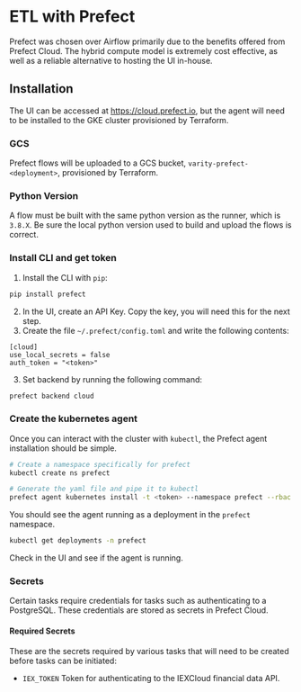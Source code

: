 # ETL with Prefect

Prefect was chosen over Airflow primarily due to the benefits offered from Prefect Cloud.  The hybrid compute model is extremely cost effective, as well as a reliable alternative to hosting the UI in-house.

## Installation
The UI can be accessed at https://cloud.prefect.io, but the agent will need to be installed to the GKE cluster provisioned by Terraform.

### GCS
Prefect flows will be uploaded to a GCS bucket, `varity-prefect-<deployment>`, provisioned by Terraform.

### Python Version
A flow must be built with the same python version as the runner, which is `3.8.X`.  Be sure the local python version used to build and upload the flows is correct.

### Install CLI and get token
1. Install the CLI with `pip`:
```bash
pip install prefect
```
2. In the UI, create an API Key.  Copy the key, you will need this for the next step.
3. Create the file `~/.prefect/config.toml` and write the following contents:
```
[cloud]
use_local_secrets = false
auth_token = "<token>"
```
3. Set backend by running the following command:
```bash
prefect backend cloud
```

### Create the kubernetes agent
Once you can interact with the cluster with `kubectl`, the Prefect agent installation should be simple.
```bash
# Create a namespace specifically for prefect
kubectl create ns prefect

# Generate the yaml file and pipe it to kubectl
prefect agent kubernetes install -t <token> --namespace prefect --rbac | kubectl apply -n prefect -f -
```

You should see the agent running as a deployment in the `prefect` namespace.
```bash
kubectl get deployments -n prefect
```

Check in the UI and see if the agent is running.

### Secrets
Certain tasks require credentials for tasks such as authenticating to a PostgreSQL.  These credentials are stored as secrets in Prefect Cloud.

#### Required Secrets
These are the secrets required by various tasks that will need to be created before tasks can be initiated:
* `IEX_TOKEN` Token for authenticating to the IEXCloud financial data API.
